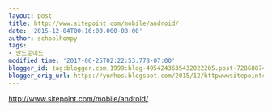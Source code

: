 ```yaml
---
layout: post
title: http://www.sitepoint.com/mobile/android/
date: '2015-12-04T00:16:00.000-08:00'
author: schoolhompy
tags:
- 안드로이드
modified_time: '2017-06-25T02:22:53.778-07:00'
blogger_id: tag:blogger.com,1999:blog-4954243635432022205.post-7286887443012849958
blogger_orig_url: https://yunhos.blogspot.com/2015/12/httpwwwsitepointcommobileandroid.html
---
```


http://www.sitepoint.com/mobile/android/